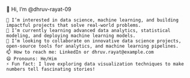 👋 Hi, I’m @dhruv-rayat-09

    👀 I’m interested in data science, machine learning, and building impactful projects that solve real-world problems.
    🌱 I’m currently learning advanced data analytics, statistical modeling, and deploying machine learning models.
    💞️ I’m looking to collaborate on innovative data science projects, open-source tools for analytics, and machine learning pipelines.
    📫 How to reach me: LinkedIn or dhruv.rayat@example.com
    😄 Pronouns: He/Him
    ⚡ Fun fact: I love exploring data visualization techniques to make numbers tell fascinating stories!

